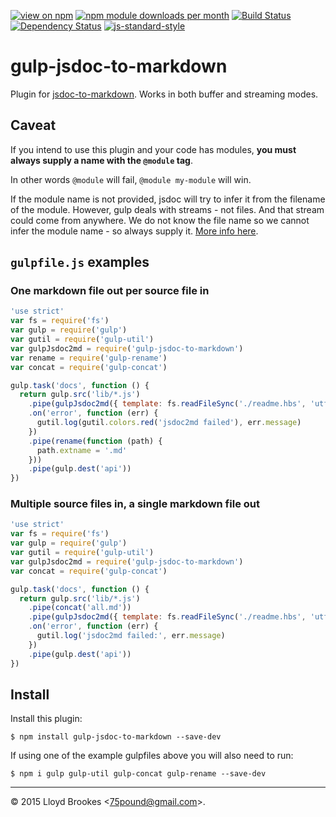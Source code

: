 [![view on npm](http://img.shields.io/npm/v/gulp-jsdoc-to-markdown.svg)](https://www.npmjs.org/package/gulp-jsdoc-to-markdown)
[![npm module downloads per month](http://img.shields.io/npm/dm/gulp-jsdoc-to-markdown.svg)](https://www.npmjs.org/package/gulp-jsdoc-to-markdown)
[![Build Status](https://travis-ci.org/jsdoc2md/gulp-jsdoc-to-markdown.svg?branch=master)](https://travis-ci.org/jsdoc2md/gulp-jsdoc-to-markdown)
[![Dependency Status](https://david-dm.org/jsdoc2md/gulp-jsdoc-to-markdown.svg)](https://david-dm.org/jsdoc2md/gulp-jsdoc-to-markdown)
[![js-standard-style](https://img.shields.io/badge/code%20style-standard-brightgreen.svg)](https://github.com/feross/standard)

# gulp-jsdoc-to-markdown
Plugin for [jsdoc-to-markdown](https://github.com/jsdoc2md/jsdoc-to-markdown). Works in both buffer and streaming modes.

## Caveat
If you intend to use this plugin and your code has modules, **you must always supply a name with the `@module` tag**.

In other words `@module` will fail, `@module my-module` will win.

If the module name is not provided, jsdoc will try to infer it from the filename of the module. However, gulp deals with streams - not files. And that stream could come from anywhere. We do not know the file name so we cannot infer the module name - so always supply it. [More info here](http://usejsdoc.org/tags-module.html).

## `gulpfile.js` examples

### One markdown file out per source file in
```js
'use strict'
var fs = require('fs')
var gulp = require('gulp')
var gutil = require('gulp-util')
var gulpJsdoc2md = require('gulp-jsdoc-to-markdown')
var rename = require('gulp-rename')
var concat = require('gulp-concat')

gulp.task('docs', function () {
  return gulp.src('lib/*.js')
    .pipe(gulpJsdoc2md({ template: fs.readFileSync('./readme.hbs', 'utf8') }))
    .on('error', function (err) {
      gutil.log(gutil.colors.red('jsdoc2md failed'), err.message)
    })
    .pipe(rename(function (path) {
      path.extname = '.md'
    }))
    .pipe(gulp.dest('api'))
})
```

### Multiple source files in, a single markdown file out
```js
'use strict'
var fs = require('fs')
var gulp = require('gulp')
var gutil = require('gulp-util')
var gulpJsdoc2md = require('gulp-jsdoc-to-markdown')
var concat = require('gulp-concat')

gulp.task('docs', function () {
  return gulp.src('lib/*.js')
    .pipe(concat('all.md'))
    .pipe(gulpJsdoc2md({ template: fs.readFileSync('./readme.hbs', 'utf8') }))
    .on('error', function (err) {
      gutil.log('jsdoc2md failed:', err.message)
    })
    .pipe(gulp.dest('api'))
})
```

## Install
Install this plugin:
```
$ npm install gulp-jsdoc-to-markdown --save-dev
```
If using one of the example gulpfiles above you will also need to run:
```
$ npm i gulp gulp-util gulp-concat gulp-rename --save-dev
```

* * *

&copy; 2015 Lloyd Brookes \<75pound@gmail.com\>.
